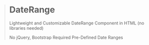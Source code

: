 > # DateRange
> Lightweight and Customizable DateRange Component in HTML (no libraries needed)
>
> No jQuery, Bootstrap Required
> Pre-Defined Date Ranges

